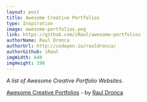 ```yaml
---
layout: post
title: Awesome Creative Portfolios
type: Inspiration
image: awesome-portfolios.png
link: https://github.com/iRaul/awesome-portfolios
authorName: Raul Dronca
authorUrl: http://codepen.io/rauldronca/
authorGithub: iRaul
imgWidth: 640
imgHeight: 198
---
```


_A list of Awesome Creative Portfolio Websites._

[Awesome Creative Portfolios](https://github.com/iRaul/awesome-portfolios) - by [Raul Dronca](http://codepen.io/rauldronca/)
